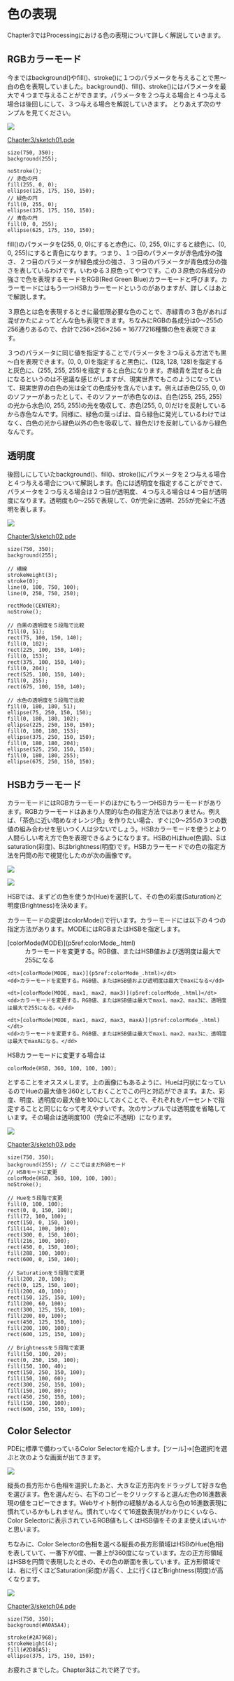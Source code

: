 # 色の表現

Chapter3ではProcessingにおける色の表現について詳しく解説していきます。

## RGBカラーモード

今まではbackground()やfill()、stroke()に１つのパラメータを与えることで黒～白の色を表現していました。background()、fill()、stroke()にはパラメータを最大で４つまで与えることができます。パラメータを２つ与える場合と４つ与える場合は後回しにして、３つ与える場合を解説していきます。 とりあえず次のサンプルを見てください。

![](/images/Chapter3/sketch01.jpg)

[Chapter3/sketch01.pde](github:Chapter3/sketch01/sketch01.pde)

```processing
size(750, 350);
background(255);

noStroke();
// 赤色の円
fill(255, 0, 0);
ellipse(125, 175, 150, 150);
// 緑色の円
fill(0, 255, 0);
ellipse(375, 175, 150, 150);
// 青色の円
fill(0, 0, 255);
ellipse(625, 175, 150, 150);
```

fill()のパラメータを(255, 0, 0)にすると赤色に、(0, 255, 0)にすると緑色に、(0, 0, 255)にすると青色になります。つまり、１つ目のパラメータが赤色成分の強さ、２つ目のパラメータが緑色成分の強さ、３つ目のパラメータが青色成分の強さを表しているわけです。いわゆる３原色ってやつです。この３原色の各成分の強さで色を表現するモードをRGB(Red Green Blue)カラーモードと呼びます。カラーモードにはもう一つHSBカラーモードというのがありますが、詳しくはあとで解説します。

３原色とは色を表現するときに最低限必要な色のことで、赤緑青の３色があれば混ぜかたによってどんな色も表現できます。ちなみにRGBの各成分は0～255の256通りあるので、合計で256×256×256 = 16777216種類の色を表現できます。

３つのパラメータに同じ値を指定することでパラメータを３つ与える方法でも黒～白を表現できます。(0, 0, 0)を指定すると黒色に、(128, 128, 128)を指定すると灰色に、(255, 255, 255)を指定すると白色になります。赤緑青を混ぜると白になるというのは不思議な感じがしますが、現実世界でもこのようになっていて、現実世界の白色の光は全ての色成分を含んでいます。例えば赤色(255, 0, 0)のソファーがあったとして、そのソファーが赤色なのは、白色(255, 255, 255)の光から水色(0, 255, 255)の光を吸収して、赤色(255, 0, 0)だけを反射しているから赤色なんです。同様に、緑色の葉っぱは、自ら緑色に発光しているわけではなく、白色の光から緑色以外の色を吸収して、緑色だけを反射しているから緑色なんです。

## 透明度

後回しにしていたbackground()、fill()、stroke()にパラメータを２つ与える場合と４つ与える場合について解説します。色には透明度を指定することができて、パラメータを２つ与える場合は２つ目が透明度、４つ与える場合は４つ目が透明度になります。透明度も0～255で表現して、0が完全に透明、255が完全に不透明を表します。

![](/images/Chapter3/sketch02.jpg)

[Chapter3/sketch02.pde](github:Chapter3/sketch02/sketch02.pde)

```processing
size(750, 350);
background(255);

// 横線
strokeWeight(3);
stroke(0);
line(0, 100, 750, 100);
line(0, 250, 750, 250);

rectMode(CENTER);
noStroke();

// 白黒の透明度を５段階で比較
fill(0, 51);
rect(75, 100, 150, 140);
fill(0, 102);
rect(225, 100, 150, 140);
fill(0, 153);
rect(375, 100, 150, 140);
fill(0, 204);
rect(525, 100, 150, 140);
fill(0, 255);
rect(675, 100, 150, 140);

// 水色の透明度を５段階で比較
fill(0, 180, 180, 51);
ellipse(75, 250, 150, 150);
fill(0, 180, 180, 102);
ellipse(225, 250, 150, 150);
fill(0, 180, 180, 153);
ellipse(375, 250, 150, 150);
fill(0, 180, 180, 204);
ellipse(525, 250, 150, 150);
fill(0, 180, 180, 255);
ellipse(675, 250, 150, 150);
```

## HSBカラーモード

カラーモードにはRGBカラーモードのほかにもう一つHSBカラーモードがあります。RGBカラーモードはあまり人間的な色の指定方法ではありません。例えば、「茶色に近い暗めなオレンジ色」を作りたい場合、すぐに0～255の３つの数値の組み合わせを思いつく人は少ないでしょう。HSBカラーモードを使うとより人間らしい考え方で色を表現できるようになります。HSBのHはhue(色調)、Sはsaturation(彩度)、Bはbrightness(明度)です。HSBカラーモードでの色の指定方法を円筒の形で視覚化したのが次の画像です。

![](/images/Chapter3/HSB1.jpg)

![](/images/Chapter3/HSB2.jpg)

HSBでは、まずどの色を使うか(Hue)を選択して、その色の彩度(Saturation)と明度(Brightness)を決めます。

カラーモードの変更はcolorMode()で行います。カラーモードには以下の４つの指定方法があります。MODEにはRGBまたはHSBを指定します。

<dl class="func-list">
    <dt>[colorMode(MODE)](p5ref:colorMode_.html)</dt>
    <dd>カラーモードを変更する。RGB値、またはHSB値および透明度は最大で255になる</dd>
    
    <dt>[colorMode(MODE, max)](p5ref:colorMode_.html)</dt>
    <dd>カラーモードを変更する。RGB値、またはHSB値および透明度は最大でmaxになる</dd>
    
    <dt>[colorMode(MODE, max1, max2, max3)](p5ref:colorMode_.html)</dt>
    <dd>カラーモードを変更する。RGB値、またはHSB値は最大でmax1、max2、max3に、透明度は最大で255になる。</dd>
    
    <dt>[colorMode(MODE, max1, max2, max3, maxA)](p5ref:colorMode_.html)</dt>
    <dd>カラーモードを変更する。RGB値、またはHSB値は最大でmax1、max2、max3に、透明度は最大でmaxAになる。</dd>
</dl>

HSBカラーモードに変更する場合は

`colorMode(HSB, 360, 100, 100, 100);`

とすることをオススメします。上の画像にもあるように、Hueは円状になっているのでHueの最大値を360としておくことでこの円と対応ができます。また、彩度、明度、透明度の最大値を100にしておくことで、それぞれをパーセントで指定することと同じになって考えやすいです。次のサンプルでは透明度を省略しています。その場合は透明度100（完全に不透明）になります。

![](/images/Chapter3/sketch03.jpg)

[Chapter3/sketch03.pde](github:Chapter3/sketch03/sketch03.pde)

```processing
size(750, 350);
background(255); // ここではまだRGBモード
// HSBモードに変更
colorMode(HSB, 360, 100, 100, 100);
noStroke();

// Hueを５段階で変更
fill(0, 100, 100);
rect(0, 0, 150, 100);
fill(72, 100, 100);
rect(150, 0, 150, 100);
fill(144, 100, 100);
rect(300, 0, 150, 100);
fill(216, 100, 100);
rect(450, 0, 150, 100);
fill(288, 100, 100);
rect(600, 0, 150, 100);

// Saturationを５段階で変更
fill(200, 20, 100);
rect(0, 125, 150, 100);
fill(200, 40, 100);
rect(150, 125, 150, 100);
fill(200, 60, 100);
rect(300, 125, 150, 100);
fill(200, 80, 100);
rect(450, 125, 150, 100);
fill(200, 100, 100);
rect(600, 125, 150, 100);

// Brightnessを５段階で変更
fill(150, 100, 20);
rect(0, 250, 150, 100);
fill(150, 100, 40);
rect(150, 250, 150, 100);
fill(150, 100, 60);
rect(300, 250, 150, 100);
fill(150, 100, 80);
rect(450, 250, 150, 100);
fill(150, 100, 100);
rect(600, 250, 150, 100);
```

## Color Selector

PDEに標準で備わっているColor Selectorを紹介します。[ツール]→[色選択]を選ぶと次のような画面が出てきます。

![](/images/Chapter3/ColorSelector.jpg)

縦長の長方形から色相を選択したあと、大きな正方形内をドラッグして好きな色を選びます。色を選んだら、右下のコピーをクリックすると選んだ色の16進数表現の値をコピーできます。Webサイト制作の経験がある人なら色の16進数表現に慣れているかもしれません。慣れていなくて16進数表現がわかりにくいなら、Color Selectorに表示されているRGB値もしくはHSB値をそのまま使えばいいかと思います。

ちなみに、Color Selectorの色相を選べる縦長の長方形領域はHSBのHue(色相)を表していて、一番下が0度、一番上が360度になっています。左の正方形領域はHSBを円筒で表現したときの、その色の断面を表しています。正方形領域では、右に行くほどSaturation(彩度)が高く、上に行くほどBrightness(明度)が高くなります。

![](/images/Chapter3/sketch04.jpg)

[Chapter3/sketch04.pde](github:Chapter3/sketch04/sketch04.pde)

```processing
size(750, 350);
background(#A0A5A4);

stroke(#2A7968);
strokeWeight(4);
fill(#2D80A5);
ellipse(375, 175, 150, 150);
```

お疲れさまでした。Chapter3はこれで終了です。
